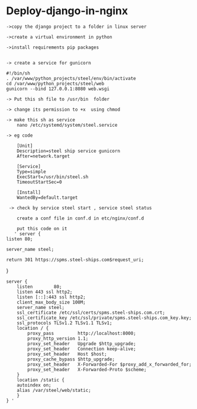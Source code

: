 # Deploy-django-in-nginx



    ->copy the django project to a folder in linux server

    ->create a virtual environment in python

    ->install requirements pip packages
    
    
    -> create a service for gunicorn
    
    #!/bin/sh
    . /var/www/python_projects/steel/env/bin/activate
    cd /var/www/python_projects/steel/web
    gunicorn --bind 127.0.0.1:8080 web.wsgi
    
    -> Put this sh file to /usr/bin  folder
    
    -> change its permission to +x  using chmod
    
    -> make this sh as service 
        nano /etc/systemd/system/steel.service
        
    -> eg code 
    
        [Unit]
        Description=steel ship service gunicorn
        After=network.target

        [Service]
        Type=simple
        ExecStart=/usr/bin/steel.sh
        TimeoutStartSec=0

        [Install]
        WantedBy=default.target
        
     -> check by service steel start , service steel status
     
        create a conf file in conf.d in etc/nginx/conf.d
        
        put this code on it
       ' server {
    listen 80;
    
    server_name steel;

    return 301 https://spms.steel-ships.com$request_uri;
}




    server {
        listen        80;
        listen 443 ssl http2;
        listen [::]:443 ssl http2;
        client_max_body_size 100M;
        server_name steel;
        ssl_certificate /etc/ssl/certs/spms.steel-ships.com.crt;
        ssl_certificate_key /etc/ssl/private/spms.steel-ships.com_key.key;
        ssl_protocols TLSv1.2 TLSv1.1 TLSv1;
        location / {
            proxy_pass         http://localhost:8000;
            proxy_http_version 1.1;
            proxy_set_header   Upgrade $http_upgrade;
            proxy_set_header   Connection keep-alive;
            proxy_set_header   Host $host;
            proxy_cache_bypass $http_upgrade;
            proxy_set_header   X-Forwarded-For $proxy_add_x_forwarded_for;
            proxy_set_header   X-Forwarded-Proto $scheme;
        }
        location /static {
        autoindex on;
        alias /var/steel/web/static;
        }
    } '

    
    
